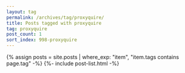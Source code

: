 ```yaml
---
layout: tag
permalink: /archives/tag/proxyquire/
title: Posts tagged with proxyquire
tag: proxyquire
post_count: 1
sort_index: 998-proxyquire
---
```

{% assign posts = site.posts | where_exp: "item", "item.tags contains page.tag" -%}
{%- include post-list.html -%}
